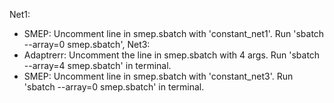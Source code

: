 Net1:
  * SMEP: Uncomment line in smep.sbatch with 'constant_net1'. Run 'sbatch --array=0 smep.sbatch',
Net3:
  * Adaptrerr: Uncomment the line in smep.sbatch with 4 args. Run 'sbatch --array=4 smep.sbatch' in terminal.
  * SMEP: Uncomment line in smep.sbatch with 'constant_net3'. Run 'sbatch --array=0 smep.sbatch' in terminal.
